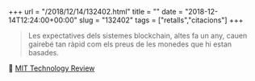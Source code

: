+++
url = "/2018/12/14/132402.html"
title = ""
date = "2018-12-14T12:24:00+00:00"
slug = "132402"
tags = ["retalls","citacions"]
+++

> Les expectatives dels sistemes blockchain, altes fa un any, cauen gairebé tan ràpid com els preus de les monedes que hi estan basades.

📎 [MIT Technology Review](https://www.technologyreview.com/s/612507/ethereum-thinks-it-can-change-the-world-its-running-out-of-time-to-prove-it/)

